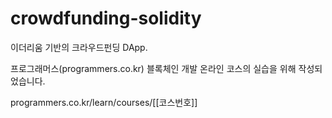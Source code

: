# crowdfunding-solidity

이더리움 기반의 크라우드펀딩 DApp.

프로그래머스(programmers.co.kr) 블록체인 개발 온라인 코스의 실습을 위해 작성되었습니다.

programmers.co.kr/learn/courses/[[코스번호]]